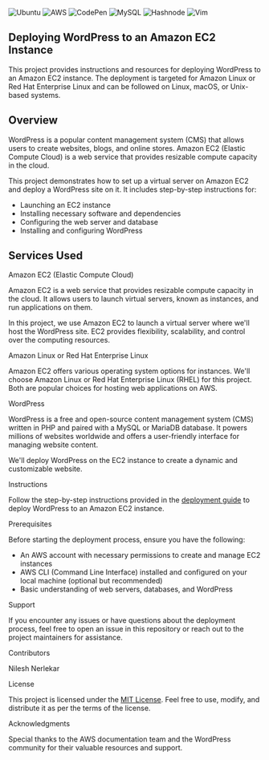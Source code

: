 ![Ubuntu](https://img.shields.io/badge/Ubuntu-E95420?style=for-the-badge&logo=ubuntu&logoColor=white) ![AWS](https://img.shields.io/badge/AWS-%23FF9900.svg?style=for-the-badge&logo=amazon-aws&logoColor=white) ![CodePen](https://img.shields.io/badge/Codepen-000000?style=for-the-badge&logo=codepen&logoColor=white) ![MySQL](https://img.shields.io/badge/mysql-%2300f.svg?style=for-the-badge&logo=mysql&logoColor=white) ![Hashnode](https://img.shields.io/badge/Hashnode-2962FF?style=for-the-badge&logo=hashnode&logoColor=white)
![Vim](https://img.shields.io/badge/VIM-%2311AB00.svg?style=for-the-badge&logo=vim&logoColor=white)


## Deploying WordPress to an Amazon EC2 Instance

This project provides instructions and resources for deploying WordPress to an Amazon EC2 instance. The deployment is targeted for Amazon Linux or Red Hat Enterprise Linux and can be followed on Linux, macOS, or Unix-based systems.

## Overview

WordPress is a popular content management system (CMS) that allows users to create websites, blogs, and online stores. Amazon EC2 (Elastic Compute Cloud) is a web service that provides resizable compute capacity in the cloud.

This project demonstrates how to set up a virtual server on Amazon EC2 and deploy a WordPress site on it. It includes step-by-step instructions for:

- Launching an EC2 instance
- Installing necessary software and dependencies
- Configuring the web server and database
- Installing and configuring WordPress

## Services Used

Amazon EC2 (Elastic Compute Cloud)

Amazon EC2 is a web service that provides resizable compute capacity in the cloud. It allows users to launch virtual servers, known as instances, and run applications on them.

In this project, we use Amazon EC2 to launch a virtual server where we'll host the WordPress site. EC2 provides flexibility, scalability, and control over the computing resources.

Amazon Linux or Red Hat Enterprise Linux

Amazon EC2 offers various operating system options for instances. We'll choose Amazon Linux or Red Hat Enterprise Linux (RHEL) for this project. Both are popular choices for hosting web applications on AWS.

WordPress

WordPress is a free and open-source content management system (CMS) written in PHP and paired with a MySQL or MariaDB database. It powers millions of websites worldwide and offers a user-friendly interface for managing website content.

We'll deploy WordPress on the EC2 instance to create a dynamic and customizable website.

Instructions

Follow the step-by-step instructions provided in the [deployment guide](deployment_guide.md) to deploy WordPress to an Amazon EC2 instance.

Prerequisites

Before starting the deployment process, ensure you have the following:

- An AWS account with necessary permissions to create and manage EC2 instances
- AWS CLI (Command Line Interface) installed and configured on your local machine (optional but recommended)
- Basic understanding of web servers, databases, and WordPress

Support

If you encounter any issues or have questions about the deployment process, feel free to open an issue in this repository or reach out to the project maintainers for assistance.

Contributors

Nilesh Nerlekar

License

This project is licensed under the [MIT License](LICENSE). Feel free to use, modify, and distribute it as per the terms of the license.

Acknowledgments

Special thanks to the AWS documentation team and the WordPress community for their valuable resources and support.


